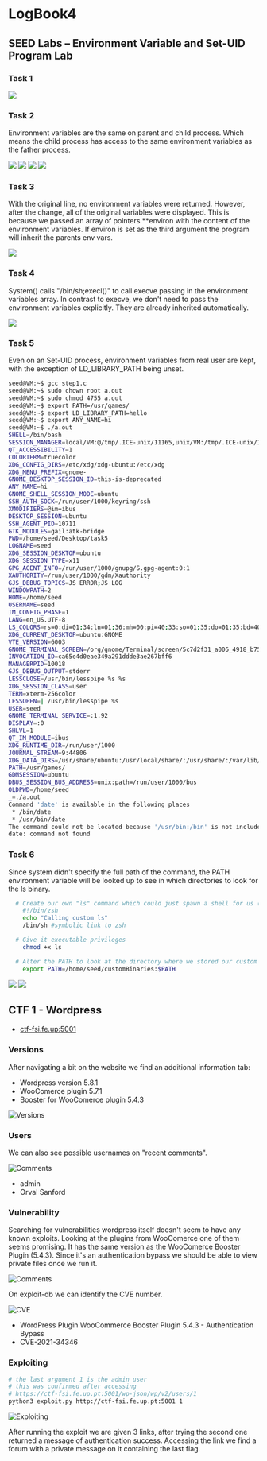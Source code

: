 # LogBook4
## SEED Labs – Environment Variable and Set-UID Program Lab

### Task 1
![](images/seedlabs-setuid/task1.png)
### Task 2
Environment variables are the same on parent and child process. Which means the child process has access to the same environment variables as the father process.

![](images/seedlabs-setuid/task2_step1.png)
![](images/seedlabs-setuid/task2_step1-file.png)
![](images/seedlabs-setuid/task2_step1-file2.png)
![](images/seedlabs-setuid/task2_step3.png)


### Task 3
With the original line, no environment variables were returned. However, after the change, all of the original variables were displayed. This is because we passed an array of pointers **environ with the content of the environment variables. If environ is set as the third argument the program will inherit the parents env vars.
  
![](images/seedlabs-setuid/task3.png)

### Task 4
System() calls "/bin/sh;execl()" to call execve passing in the environment variables array. In contrast to execve, we don't need to pass the environment variables explicitly. They are already inherited automatically.

![](images/seedlabs-setuid/task4.png)

### Task 5
Even on an Set-UID process, environment variables from real user are kept, with the exception of LD_LIBRARY_PATH being unset.


```sh 
seed@VM:~$ gcc step1.c
seed@VM:~$ sudo chown root a.out
seed@VM:~$ sudo chmod 4755 a.out
seed@VM:~$ export PATH=/usr/games/
seed@VM:~$ export LD_LIBRARY_PATH=hello
seed@VM:~$ export ANY_NAME=hi
seed@VM:~$ ./a.out 
SHELL=/bin/bash
SESSION_MANAGER=local/VM:@/tmp/.ICE-unix/11165,unix/VM:/tmp/.ICE-unix/11165
QT_ACCESSIBILITY=1
COLORTERM=truecolor
XDG_CONFIG_DIRS=/etc/xdg/xdg-ubuntu:/etc/xdg
XDG_MENU_PREFIX=gnome-
GNOME_DESKTOP_SESSION_ID=this-is-deprecated
ANY_NAME=hi
GNOME_SHELL_SESSION_MODE=ubuntu
SSH_AUTH_SOCK=/run/user/1000/keyring/ssh
XMODIFIERS=@im=ibus
DESKTOP_SESSION=ubuntu
SSH_AGENT_PID=10711
GTK_MODULES=gail:atk-bridge
PWD=/home/seed/Desktop/task5
LOGNAME=seed
XDG_SESSION_DESKTOP=ubuntu
XDG_SESSION_TYPE=x11
GPG_AGENT_INFO=/run/user/1000/gnupg/S.gpg-agent:0:1
XAUTHORITY=/run/user/1000/gdm/Xauthority
GJS_DEBUG_TOPICS=JS ERROR;JS LOG
WINDOWPATH=2
HOME=/home/seed
USERNAME=seed
IM_CONFIG_PHASE=1
LANG=en_US.UTF-8
LS_COLORS=rs=0:di=01;34:ln=01;36:mh=00:pi=40;33:so=01;35:do=01;35:bd=40;33;01:cd=40;33;01:or=40;31;01:mi=00:su=37;41:sg=30;43:ca=30;41:tw=30;42:ow=34;42:st=37;44:ex=01;32:*.tar=01;31:*.tgz=01;31:*.arc=01;31:*.arj=01;31:*.taz=01;31:*.lha=01;31:*.lz4=01;31:*.lzh=01;31:*.lzma=01;31:*.tlz=01;31:*.txz=01;31:*.tzo=01;31:*.t7z=01;31:*.zip=01;31:*.z=01;31:*.dz=01;31:*.gz=01;31:*.lrz=01;31:*.lz=01;31:*.lzo=01;31:*.xz=01;31:*.zst=01;31:*.tzst=01;31:*.bz2=01;31:*.bz=01;31:*.tbz=01;31:*.tbz2=01;31:*.tz=01;31:*.deb=01;31:*.rpm=01;31:*.jar=01;31:*.war=01;31:*.ear=01;31:*.sar=01;31:*.rar=01;31:*.alz=01;31:*.ace=01;31:*.zoo=01;31:*.cpio=01;31:*.7z=01;31:*.rz=01;31:*.cab=01;31:*.wim=01;31:*.swm=01;31:*.dwm=01;31:*.esd=01;31:*.jpg=01;35:*.jpeg=01;35:*.mjpg=01;35:*.mjpeg=01;35:*.gif=01;35:*.bmp=01;35:*.pbm=01;35:*.pgm=01;35:*.ppm=01;35:*.tga=01;35:*.xbm=01;35:*.xpm=01;35:*.tif=01;35:*.tiff=01;35:*.png=01;35:*.svg=01;35:*.svgz=01;35:*.mng=01;35:*.pcx=01;35:*.mov=01;35:*.mpg=01;35:*.mpeg=01;35:*.m2v=01;35:*.mkv=01;35:*.webm=01;35:*.ogm=01;35:*.mp4=01;35:*.m4v=01;35:*.mp4v=01;35:*.vob=01;35:*.qt=01;35:*.nuv=01;35:*.wmv=01;35:*.asf=01;35:*.rm=01;35:*.rmvb=01;35:*.flc=01;35:*.avi=01;35:*.fli=01;35:*.flv=01;35:*.gl=01;35:*.dl=01;35:*.xcf=01;35:*.xwd=01;35:*.yuv=01;35:*.cgm=01;35:*.emf=01;35:*.ogv=01;35:*.ogx=01;35:*.aac=00;36:*.au=00;36:*.flac=00;36:*.m4a=00;36:*.mid=00;36:*.midi=00;36:*.mka=00;36:*.mp3=00;36:*.mpc=00;36:*.ogg=00;36:*.ra=00;36:*.wav=00;36:*.oga=00;36:*.opus=00;36:*.spx=00;36:*.xspf=00;36:
XDG_CURRENT_DESKTOP=ubuntu:GNOME
VTE_VERSION=6003
GNOME_TERMINAL_SCREEN=/org/gnome/Terminal/screen/5c7d2f31_a006_4918_b75d_8daacd981d42
INVOCATION_ID=ca65e4d0eae349a291ddde3ae267bff6
MANAGERPID=10018
GJS_DEBUG_OUTPUT=stderr
LESSCLOSE=/usr/bin/lesspipe %s %s
XDG_SESSION_CLASS=user
TERM=xterm-256color
LESSOPEN=| /usr/bin/lesspipe %s
USER=seed
GNOME_TERMINAL_SERVICE=:1.92
DISPLAY=:0
SHLVL=1
QT_IM_MODULE=ibus
XDG_RUNTIME_DIR=/run/user/1000
JOURNAL_STREAM=9:44806
XDG_DATA_DIRS=/usr/share/ubuntu:/usr/local/share/:/usr/share/:/var/lib/snapd/desktop
PATH=/usr/games/
GDMSESSION=ubuntu
DBUS_SESSION_BUS_ADDRESS=unix:path=/run/user/1000/bus
OLDPWD=/home/seed
_=./a.out
Command 'date' is available in the following places
 * /bin/date
 * /usr/bin/date
The command could not be located because '/usr/bin:/bin' is not included in the PATH environment variable.
date: command not found
```

### Task 6
Since system didn't specify the full path of the command, the PATH environment variable will be looked up to see in which directories to look for the ls binary.

```sh
  # Create our own "ls" command which could just spawn a shell for us (root shell).
    #!/bin/zsh
    echo "Calling custom ls"
    /bin/sh #symbolic link to zsh

  # Give it executable privileges
    chmod +x ls

  # Alter the PATH to look at the directory where we stored our custom "ls" before others
    export PATH=/home/seed/customBinaries:$PATH
```
![](images/seedlabs-setuid/task6_2.png)
![](images/seedlabs-setuid/task6_1.png)



## CTF 1 - Wordpress

- [ctf-fsi.fe.up:5001](http://ctf-fsi.fe.up.pt:5001)

### Versions

After navigating a bit on the website we find an additional information tab:

- Wordpress version 5.8.1
- WooComerce plugin 5.7.1
- Booster for WooComerce plugin 5.4.3

![Versions](images/ctf1/versions.png)

### Users

We can also see possible usernames on "recent comments".

![Comments](images/ctf1/usernames.png)

- admin
- Orval Sanford

### Vulnerability

Searching for vulnerabilities wordpress itself doesn't seem to have any known exploits.
Looking at the plugins from WooComerce one of them seems promising.
It has the same version as the WooComerce Booster Plugin (5.4.3).
Since it's an authentication bypass we should be able to view private files
once we run it.

![Comments](images/ctf1/searching.png)

On exploit-db we can identify the CVE number.

![CVE](images/ctf1/exploitdb.png)

- WordPress Plugin WooCommerce Booster Plugin 5.4.3 - Authentication Bypass
- CVE-2021-34346

### Exploiting

```sh
# the last argument 1 is the admin user
# this was confirmed after accessing 
# https://ctf-fsi.fe.up.pt:5001/wp-json/wp/v2/users/1
python3 exploit.py http://ctf-fsi.fe.up.pt:5001 1
```

![Exploiting](images/ctf1/running_exploit.png)

After running the exploit we are given 3 links, after trying the second one
returned a message of authentication success.
Accessing the link we find a forum with a private message on it containing the
last flag.
